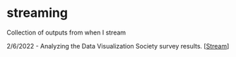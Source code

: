 # streaming
Collection of outputs from when I stream

2/6/2022 - Analyzing the Data Visualization Society survey results. [[Stream](https://www.youtube.com/watch?v=IoiwNPhAExk)]
